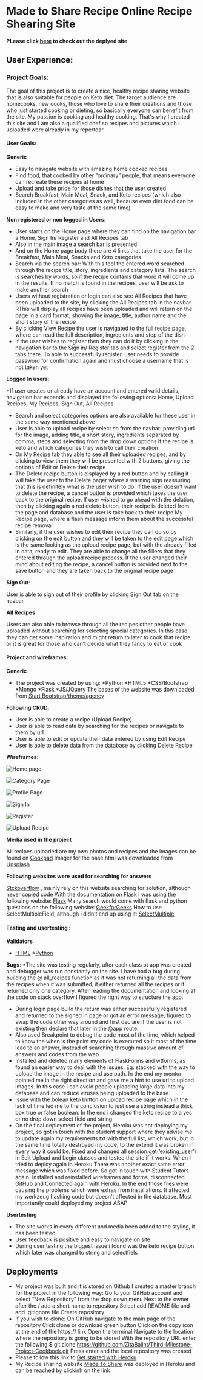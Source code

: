 # Made to Share Recipe Online Recipe Shearing Site 

**PLease click [here](https://cookbook-milestone-project.herokuapp.com/) to check out the deplyed site**

## User Experience:

### Project Goals:

The goal of this project is to create a nice, healthy recipe sharing website that is also suitable for people on Keto diet.
The target audience are homecooks, new cooks, those who love to share their creations and those who just started cooking or dieting, so basically everyone can benefit from the site. My passion is cooking and healthy cooking. That's why I created this site and I am also a qualified chef so recipes and pictures which I uploaded were already in my repertoar. 

#### User Goals:
**Generic**

* Easy to navigate website with amazing home cooked recipes
* Find food, that cooked by other “ordinary” people, that means everyone can recreate these recipes at home 
* Upload and take pride for those dishes that the user created 
* Search Breakfast, Main Meal, Snack, and Keto recipes (which also included in the other categories as well, because even diet food can be easy to make and very taste at the same time)

**Non registered or non logged in Users**:

* User starts on the Home page where they can find on the navigation bar a Home, Sign In/ Register and All Recipes tab
* Also in the main image a search bar is presented 
* And on the Home page body there are 4 links that take the user for the Breakfast, Main Meal, Snacks and Keto categories
*  Search via the search bar: With this tool the entered word searched through the recipe title, story, ingredients and category lists. The search is searches by words, so if the recipe contains that word it will come up in the results, If no match is found in the recipes, user will be ask to make another search
* Users without registration or login can also see All Recipes that have been uploaded to the site, by clicking the All Recipes tab in the navbar. RThis will display all recipes have been uploaded and will return on the page in a card format, showing the image, title, author name and the short story of the recipe
* By clicking View Recipe the user is navigated to the full recipe page, where can read the full description, ingredients and step of the dish
* If the user wishes to register then they can do it by clicking in the navigation bar to the Sign in/ Register tab and select register from the 2 tabs there. To able to successfully register, user needs to provide password for confirmation again and must choose a username that is not taken yet



**Logged In users**:

*If user creates or already have an account and entered valid details, navigation bar expends and displayed the following options: Home, Upload Recipes, My Recipes, Sign Out, All Recipes
* Search and select categories options are also available for these user in the same way mentioned above 
* User is able to upload recipe by select so from the navbar: providing url for the image, adding title, a short story, ingredients separated by comma, steps and selecting from the drop down options if the recipe is keto and which categories they wish to call their creation
* On My Recipe tab they able to see all their uploaded recipes, and by clicking to view them they will be presented with 2 buttons, giving the options of Edit or Delete their recipe
* The Delete recipe button is displayed by a red button and by calling it will take the user to the Delete pager where a warning sign reassuring that this is definitely what is the user wish to do. If the user doesn't want to delete the recipe, a cancel button is provided which takes the user back to the original recipe. If user wished to go ahead with the delation, then by clicking again a red delete button, their recipe is deleted from the page and database and the user is take back to their recipe My Recipe page, where a flash message inform them about the successful recipe removal
* Similarly, if the user wishes to edit their recipe they can do so by clicking on the edit button and they will be taken to the edit page which is the same looking as the upload recipe page, but with the already filled in data, ready to edit. They are able to change all the fillers that they entered through the upload recipe process. If the user changed their mind about editing the recipe, a cancel button is provided next to the save button and they are taken back to the original recipe page

**Sign Out**:

User is able to sign out of their profile by clicking Sign Out tab on the navbar

**All Recipes**

Users are also able to browse through all the recipes other people have uploaded without searching for selecting special categories. In this case they can get some inspiration and might return to later to cook that recipe, or it is great for those who can’t decide what they fancy to eat or cook

#### Project and wireframes:
**Generic**

* The project was created by using:
	*Python
	*HTML5
	*CSS/Bootstrap
	*Mongo
	*Flask
	*JS/JQuery
The bases of the website was downloaded from [Start Bootstrap/theme/agency](https://startbootstrap.com/theme/agency)

**Following CRUD**:

* User is able to create a recipe (Upload Recipe)
* User is able to read data by searching for the recipes or navigate to them by url 
* User is able to edit or update their data entered by using Edit Recipe 
* User is able to delete data from the database by clicking Delete Recipe

**Wireframes**:

![Home page](https://res.cloudinary.com/dbwtdwgnt/image/upload/v1621762978/3rd%20project/IMG_0265_hzyr9g.jpg)

![Category Page](https://res.cloudinary.com/dbwtdwgnt/image/upload/v1621762978/3rd%20project/IMG_0267_fms1li.jpg)

![Profile Page](https://res.cloudinary.com/dbwtdwgnt/image/upload/v1621762979/3rd%20project/IMG_0269_sqmanx.jpg)

![Sign In](https://res.cloudinary.com/dbwtdwgnt/image/upload/v1621762980/3rd%20project/IMG_0271_ctf54w.jpg)

![Register](https://res.cloudinary.com/dbwtdwgnt/image/upload/v1621762980/3rd%20project/IMG_0272_ihyfkl.jpg)

![Upload Recipe](https://res.cloudinary.com/dbwtdwgnt/image/upload/v1621762979/3rd%20project/IMG_0270_xj3ljg.jpg)

**Media used in the project**

All recipes uploaded are my own photos and recipes and the images can be found on [Cookpad](https://cookpad.com)
Imager for the base.html was downloaded from [Unsplash](https://unsplash.com/photos/jUPOXXRNdcA)

**Following websites were used for searching for answers**

[Stckoverflow](https://stackoverflow.com/) , mainly rely on this website searching for solution, although never copied code 
With the documentation on Flask I was using the following website: [Flask](https://flask.palletsprojects.com/en/2.0.x/)
Many search would come with flask and python questions on the following website: [GeekforGeeks](https://www.geeksforgeeks.org/)
How to use SelectMultipleField, although i didn’t end up using it: [SelectMultiple](https://stackoverflow.com/questions/13558345/flask-app-using-wtforms-with-selectmultiplefield)

#### Testing and usertesting :
**Validators**
* [HTML](https://validator.w3.org/)
*[Python](https://extendsclass.com/python-tester.html)

**Bugs**:
*The site was testing regularly, after each class ot app was created and debugger was run constantly on the site. I have had a bug during building the @ all_recipes function as it was not returning all the data from the recipes when it was submitted, it either returned all the recipes or it returned only one category. After reading the documentation and looking at the code on stack overflow I figured the right way to structure the app.
* During login page build the return was either successfully registered and returned to the signed in page or got an error message, figured to swap the code other way around and first declare if the user is not existing then declare that later in the @app route.
* Also used Breakpoint to debug the code most of the time, which helped to know the when is the point my code is executed so it most of the time lead to an answer, instead of searching through massive amount of answers and codes from the web
* Installed and deleted many elements of FlaskForms and wtforms, as found an easier way to deal with the issues. Eg: stacked with the way to upload the image in the recipe and use path. In the end my mentor pointed me in the right direction and gave me a hint to use url to upload images. In this case I can avoid people uploading large data into my database and can reduce viruses being uploaded to the base. 
* Issue with the bolean keto button on upload recipe page which in the lack of time led me to the conclusion to just use a string instead a thick box true or false boolean. In the end i changed the keto recipe to a yes or no drop down select field and string
* On the final deployment of the project, Heroku was not deploying my project, so got in touch with the student support where they advise me to update again my requirements.txt with the full list, which work, but in the same time totally destroyed my code, to the extend it was broken in every way it could be. 
Fixed and changed all session.get(‘existing_user’) in Edit Upload and Login classes and tested the site if it works. When I tried to deploy again in Heroku There was another exact same error message which was fixed before. So got in touch with Student Tutors again. 
Installed and reinstalled wireframes and forms, disconnected GitHub and Connected again with Heroku. In the end those files were causing the problems which were extras from installations. It affected my werkzeug hashing code but doesn't affected in the  database. 
Most importantly could deployed my project ASAP


**Usertesting**
* The site works in every different and media been added to the styling, it has been tested 
* User feedback is positive and easy to navigate on site
* During user testing the biggest issue i found was the keto recipe button which later was changed to string and selectfiels 

## Deployments
- My project was built and it is stored on Github I created a master branch for the project in the following way: Go to your GitHub account and select “New Repository” from the drop down menu Next to the owner after the / add a short name to repository Select add README file and add .gitignore file Create repository
- If you wish to clone: On GitHub navigate to the main page of the repository Click clone or download green button Click on the copy icon at the end of the https:// link Open the terminal Navigate to the location where the repository is going to be stored With the repository URL enter the following $ git clone https://github.com/ZitaBalint/Third-Milestone-Project-Cookbook.git Press enter and the local repository was created
- Please follow this link to [Get started with Heroku](https://devcenter.heroku.com/articles/getting-started-with-python?singlepage=true)
- My Recipe sharing website [Made To Share](https://cookbook-milestone-project.herokuapp.com/) was deployed in Heroku and can be reached by clickinh on the link 